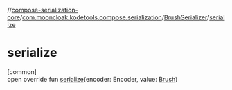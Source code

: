 //[compose-serialization-core](../../../index.md)/[com.mooncloak.kodetools.compose.serialization](../index.md)/[BrushSerializer](index.md)/[serialize](serialize.md)

# serialize

[common]\
open override fun [serialize](serialize.md)(encoder: Encoder, value: [Brush](https://developer.android.com/reference/kotlin/androidx/compose/ui/graphics/Brush.html))
